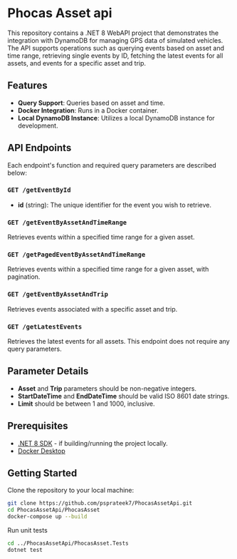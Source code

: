 # Phocas Asset api

This repository contains a .NET 8 WebAPI project that demonstrates the integration with DynamoDB for managing GPS data of simulated vehicles. The API supports operations such as querying events based on asset and time range, retrieving single events by ID, fetching the latest events for all assets, and events for a specific asset and trip.

## Features

- **Query Support**: Queries based on asset and time.
- **Docker Integration**: Runs in a Docker container.
- **Local DynamoDB Instance**: Utilizes a local DynamoDB instance for development.

## API Endpoints

Each endpoint's function and required query parameters are described below:

### `GET /getEventById`
- **id** (string): The unique identifier for the event you wish to retrieve.

### `GET /getEventByAssetAndTimeRange`
Retrieves events within a specified time range for a given asset.

### `GET /getPagedEventByAssetAndTimeRange`
Retrieves events within a specified time range for a given asset, with pagination.

### `GET /getEventByAssetAndTrip`
Retrieves events associated with a specific asset and trip.

### `GET /getLatestEvents`
Retrieves the latest events for all assets. This endpoint does not require any query parameters.

## Parameter Details
- **Asset** and **Trip** parameters should be non-negative integers.
- **StartDateTime** and **EndDateTime** should be valid ISO 8601 date strings.
- **Limit** should be between 1 and 1000, inclusive.


## Prerequisites

- [.NET 8 SDK](https://dotnet.microsoft.com/en-us/download/dotnet/8.0) - if building/running the project locally.
- [Docker Desktop](https://www.docker.com/products/docker-desktop)

## Getting Started

Clone the repository to your local machine:

```bash
git clone https://github.com/psprateek7/PhocasAssetApi.git
cd PhocasAssetApi/PhocasAsset
docker-compose up --build
```

Run unit tests
```bash
cd ../PhocasAssetApi/PhocasAsset.Tests
dotnet test
```
